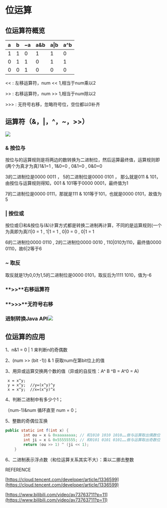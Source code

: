# 位运算

## 位运算符概览

| a | b | ~a | a&b | a\|b | a^b |
| :--- | :--- | :--- | :--- | :--- | :--- |
| 1 | 1 | 0 | 1 | 1 | 0 |
| 0 | 1 | 1 | 0 | 1 | 1 |
| 0 | 0 | 1 | 0 | 0 | 0 |

&lt;&lt; : 左移运算符，num &lt;&lt; 1,相当于num乘以2

&gt;&gt; : 右移运算符，num &gt;&gt; 1,相当于num除以2

&gt;&gt;&gt; : 无符号右移，忽略符号位，空位都以0补齐

## 运算符（&，\|，^，~，&gt;&gt;）

![](https://i.bmp.ovh/imgs/2020/01/fd47089d084a0481.png)

### **&** 按位与

按位与的运算规则是将两边的数转换为二进制位，然后运算最终值，运算规则即\(两个为真才为真\)1&1=1 , 1&0=0 , 0&1=0 , 0&0=0

3的二进制位是0000 0011 ， 5的二进制位是0000 0101 ， 那么就是011 & 101，由按位与运算规则得知，001 & 101等于0000 0001，最终值为1

7的二进制位是0000 0111，那就是111 & 101等于101，也就是0000 0101，故值为5

### **\|** 按位或

按位或\(\|\)和&按位与\(&\)计算方式都是转换二进制再计算，不同的是运算规则\(一个为真即为真\)1\|0 = 1 , 1\|1 = 1 , 0\|0 = 0 , 0\|1 = 1

6的二进制位0000 0110 , 2的二进制位0000 0010 , 110\|010为110，最终值0000 0110，故6\|2等于6

### **~** 取反

取反就是1为0,0为1,5的二进制位是0000 0101，取反后为1111 1010，值为-6

### **&gt;&gt;**右移运算符

### **&gt;&gt;&gt;**无符号右移

### 进制转换Java API![](https://i.bmp.ovh/imgs/2020/01/7dbaf9d6c057cd1f.png)

## 位运算的应用

1、n&1 = 0 \| 1 来判断n的奇偶数

2、\(num &gt;&gt; \(bit -1\)\) & 1 获取num在第bit位上的值

3、用异或运算交换两个数的值（异或的自反性：A^ B ^B = A^0 = A\)

```text
 x = x^y; 
 y = x^y;  //y=(x^y)^y        
 x = x^y;  //x=(x^y)^x
```

4、判断二进制中有多少个1；

（num-1\)&num 循环直至 num = 0；

5、整数的奇偶位互换

```java
public static int f(int x) {
        int ou = x & 0xaaaaaaaa; // 和1010 1010 1010……做与运算取出偶数位
        int ji = x & 0x55555555; // 和0101 0101 0101……做与运算取出奇数位
        return (ou >> 1) ^ (ji << 1);
    }
```

6、二进制表示浮点数（和位运算关系其实不大）：乘以二挪去整数

REFERENCE

[https://cloud.tencent.com/developer/article/1336599](https://cloud.tencent.com/developer/article/1336599)

[https://www.bilibili.com/video/av73763711?p=11](https://www.bilibili.com/video/av73763711?p=11)

